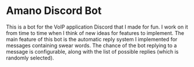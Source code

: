 # Amano Discord Bot
This is a bot for the VoIP application Discord that I made for fun.
I work on it from time to time when I think of new ideas for features to implement.
The main feature of this bot is the automatic reply system I implemented for messages containing swear words.
The chance of the bot replying to a message is configurable, along with the list of possible replies (which is randomly selected).